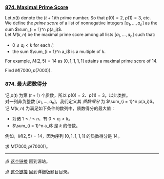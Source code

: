 ### [874. Maximal Prime Score](https://projecteuler.net/problem=874)

Let $p(t)$ denote the $(t+1)$th prime number. So that $p(0) = 2$, $p(1) = 3$, etc.  
We define the *prime score* of a list of nonnegative integers $[a_1, \dots, a_n]$ as the sum $\sum_{i = 1}^n p(a_i)$.  
Let $M(k, n)$ be the maximal prime score among all lists $[a_1, \dots, a_n]$ such that:

- $0 \leq a_i < k$ for each $i$;
- the sum $\sum_{i = 1}^n a_i$ is a multiple of $k$.

For example, $M(2, 5) = 14$ as $[0, 1, 1, 1, 1]$ attains a maximal prime score of $14$.

Find $M(7000, p(7000))$.

### 874. 最大质数得分

记 $p(t)$ 为第 $(t+1)$ 个质数，所以 $p(0) = 2$、$p(1) = 3$，以此类推。  
对一列非负整数 $[a_1, \dots, a_n]$，我们定义其 *质数得分* 为 $\sum_{i = 1}^n p(a_i)$。  
记 $M(k, n)$ 为满足如下条件的数列中，质数得分的最大值：

- 对诸 $1 \leq i \leq n$，有 $0 \leq a_i < k$。
- $\sum_{i = 1}^n a_i$ 是 $k$ 的倍数。

例如，$M(2, 5) = 14$，因为序列 $[0, 1, 1, 1, 1]$ 的质数得分是 $14$。

求 $M(7000, p(7000))$。

---

点 [这个链接](https://fsy-juruo.github.io/pe-chinese-translation/) 回到源站。

点 [这个链接](https://fsy-juruo.github.io/pe-chinese-translation/detailed_content_archives.html) 回到详细版题目目录。

